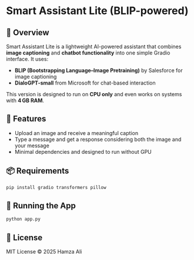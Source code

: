 
# Smart Assistant Lite (BLIP-powered)

## 🧠 Overview
Smart Assistant Lite is a lightweight AI-powered assistant that combines **image captioning** and **chatbot functionality** into one simple Gradio interface. It uses:

- **BLIP (Bootstrapping Language–Image Pretraining)** by Salesforce for image captioning
- **DialoGPT-small** from Microsoft for chat-based interaction

This version is designed to run on **CPU only** and even works on systems with **4 GB RAM**.

## 🔧 Features
- Upload an image and receive a meaningful caption
- Type a message and get a response considering both the image and your message
- Minimal dependencies and designed to run without GPU

## 📦 Requirements
```bash
pip install gradio transformers pillow
```

## 🚀 Running the App
```bash
python app.py
```

## 📜 License
MIT License © 2025 Hamza Ali
